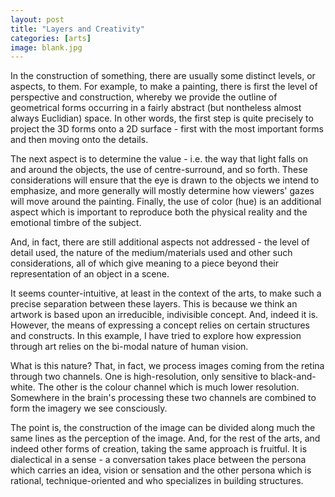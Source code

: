 ```yaml
---
layout: post
title: "Layers and Creativity"
categories: [arts]
image: blank.jpg
---
```


In the construction of something, there are usually some distinct levels, or aspects, to them. For example, to make a painting, there is first the level of perspective and construction, whereby we provide the outline of geometrical forms occurring in a fairly abstract (but nontheless almost always Euclidian) space. In other words, the first step is quite precisely to project the 3D forms onto a 2D surface - first with the most important forms and then moving onto the details.  
<!--more-->
The next aspect is to determine the value - i.e. the way that light falls on and around the objects, the use of centre-surround, and so forth. These considerations will ensure that the eye is drawn to the objects we intend to emphasize, and more generally will mostly determine how viewers' gazes will move around the painting. Finally, the use of color (hue) is an additional aspect which is important to reproduce both the physical reality and the emotional timbre of the subject.  

And, in fact, there are still additional aspects not addressed - the level of detail used, the nature of the medium/materials used and other such considerations, all of which give meaning to a piece beyond their representation of an object in a scene.  

It seems counter-intuitive, at least in the context of the arts, to make such a precise separation between these layers. This is because we think an artwork is based upon an irreducible, indivisible concept. And, indeed it is. However, the means of expressing a concept relies on certain structures and constructs. In this example, I have tried to explore how expression through art relies on the bi-modal nature of human vision.  

What is this nature? That, in fact, we process images coming from the retina through two channels. One is high-resolution, only sensitive to black-and-white. The other is the colour channel which is much lower resolution. Somewhere in the brain's processing these two channels are combined to form the imagery we see consciously.  

The point is, the construction of the image can be divided along much the same lines as the perception of the image. And, for the rest of the arts, and indeed other forms of creation, taking the same approach is fruitful. It is dialectical in a sense - a conversation takes place between the persona which carries an idea, vision or sensation and the other persona which is rational, technique-oriented and who specializes in building structures.  